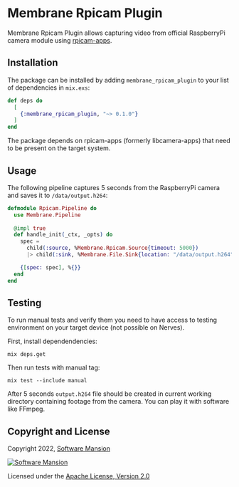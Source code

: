 # Membrane Rpicam Plugin

Membrane Rpicam Plugin allows capturing video from official RaspberryPi camera module using [rpicam-apps](https://github.com/raspberry-pi/rpicam-apps).

## Installation

The package can be installed by adding `membrane_rpicam_plugin` to your list of dependencies in `mix.exs`:

```elixir
def deps do
  [
    {:membrane_rpicam_plugin, "~> 0.1.0"}
  ]
end
```

The package depends on rpicam-apps (formerly libcamera-apps) that need to be present on the target system.

## Usage

The following pipeline captures 5 seconds from the RaspberryPi camera and saves it to `/data/output.h264`:

```elixir
defmodule Rpicam.Pipeline do
  use Membrane.Pipeline
  
  @impl true
  def handle_init(_ctx, _opts) do
    spec =   
      child(:source, %Membrane.Rpicam.Source{timeout: 5000})
      |> child(:sink, %Membrane.File.Sink{location: "/data/output.h264"})

    {[spec: spec], %{}}
  end
end
```

## Testing

To run manual tests and verify them you need to have access to testing environment on your target device (not possible on Nerves).

First, install dependendencies:

```shell
mix deps.get
```

Then run tests with manual tag: 

```shell
mix test --include manual
```

After 5 seconds `output.h264` file should be created in current working directory containing footage from the camera. You can play it with software like FFmpeg.

## Copyright and License

Copyright 2022, [Software Mansion](https://swmansion.com/?utm_source=git&utm_medium=readme&utm_campaign=membrane_rpicam_plugin)

[![Software Mansion](https://logo.swmansion.com/logo?color=white&variant=desktop&width=200&tag=membrane-github)](https://swmansion.com/?utm_source=git&utm_medium=readme&utm_campaign=membrane_rpicam_plugin)

Licensed under the [Apache License, Version 2.0](LICENSE)